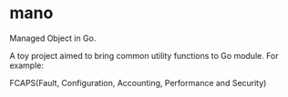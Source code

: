 # mano

Managed Object in Go.

A toy project aimed to bring common utility functions to Go module. For example:

FCAPS(Fault, Configuration, Accounting, Performance and Security)
